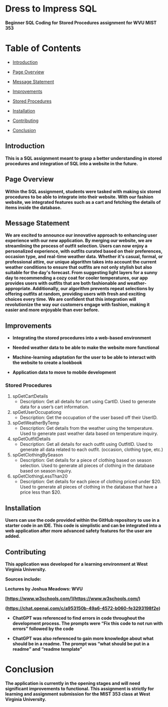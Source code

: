 # Dress to Impress SQL 
**Beginner SQL Coding for Stored Procedures assignment for WVU MIST 353** 


# **Table of Contents**

- [Introduction](#introduction)

- [Page Overview](#pageOverview)

- [Message Statement](#MessageStatement)

- [Improvements](#improvements)

- [Stored Procedures](#storedprocedures)

- [Installation](#installation)

- [Contributing](#contributing)

- [Conclusion](#conclusion)

## Introduction 

**This is a SQL assignment meant to grasp a better understanding in stored procedures and integration of SQL into a website in the future.**  
## **Page Overview**

**Within the SQL assignment, students were tasked with making six stored procedures to be able to integrate into their website.  With our fashion website, we integrated features such as a cart and fetching the details of items inside the database.**

## **Message Statement**
**We are excited to announce our innovative approach to enhancing user experience with our new application. By merging our website, we are streamlining the process of outfit selection. Users can now enjoy a personalized experience, with outfits curated based on their preferences, occasion type, and real-time weather data. Whether it's casual, formal, or professional attire, our unique algorithm takes into account the current weather conditions to ensure that outfits are not only stylish but also suitable for the day's forecast. From suggesting light layers for a sunny day to recommending a cozy coat for cooler temperatures, our app provides users with outfits that are both fashionable and weather-appropriate. Additionally, our algorithm prevents repeat selections by offering outfits at random, providing users with fresh and exciting choices every time. We are confident that this integration will revolutionize the way our customers engage with fashion, making it easier and more enjoyable than ever before.**

## **Improvements**

-   **Integrating the stored procedures into a web-based environment**
    
-   **Needed weather data to be able to make the website more functional**
    
-   **Machine-learning adaptation for the user to be able to interact with the website to create a lookbook**

-   **Application data to move to mobile development**

### Stored Procedures

1. spGetCartDetails
    * Description: Get all details for cart using CartID. Used to generate data for a user’s cart information.
2. spGetUserOccupationg
    * Description: Get the occupation of the user based off their UserID.   
3. spGetWeatherByTemp
    * Description: Get details from the weather using the temperature. Used to generate past weather data based on temperature inquiry.
4. spGetOutfitDetails
    * Description: Get all details for each outfit using OutfitID. Used to generate all data related to each outfit. (occasion, clothing type, etc.)
5. spGetClothingBySeason
    * Description: Get details for a piece of clothing based on season selection. Used to generate all pieces of clothing in the database based on season inquiry.
6. spGetClothingLessThan20
    * Description: Get details for each piece of clothing priced under $20. Used to generate all pieces of clothing in the database that have a price less than $20.

## **Installation**

**Users can use the code provided within the GitHub repository to use in a starter code in an IDE. This code is simplistic and can be integrated into a web application after more advanced safety features for the user are added.**

## **Contributing**

**This application was developed for a learning environment at West Virginia University.**

**Sources include:**

**Lectures by Joshua Meadows: WVU**

**[https://www.w3schools.com/](https://www.w3schools.com/)**

**(https://chat.openai.com/c/a953150b-49a6-4572-b060-fe3293198f2e)**

-   **ChatGPT was referenced to find errors in code throughout the development process. The prompts were “Fix this code to not run with errors” followed by the code**
    
-   **ChatGPT was also referenced to gain more knowledge about what should be in a readme. The prompt was “what should be put in a readme” and “readme template”**

# **Conclusion**
**The application is currently in the opening stages and will need significant improvements to functional.   This assignment is strictly for learning and assignment submission for the MIST 353 class at West Virginia University.**
